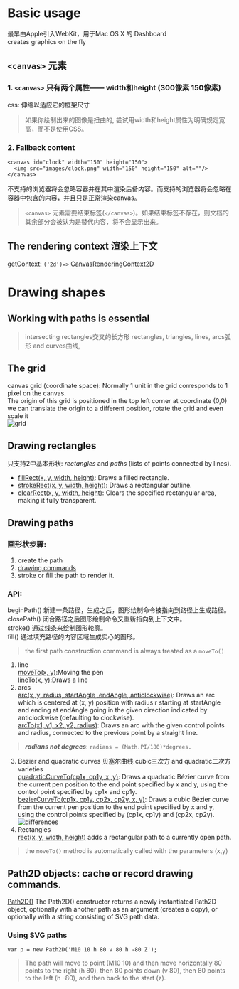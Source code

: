 # Basic usage
<canvas> 最早由Apple引入WebKit，用于Mac OS X 的 Dashboard  
creates graphics on the fly  

## `<canvas>` 元素
### 1. `<canvas>` 只有两个属性—— width和height (300像素 150像素)
css: 伸缩以适应它的框架尺寸
>如果你绘制出来的图像是扭曲的, 尝试用width和height属性为<canvas>明确规定宽高，而不是使用CSS。

### 2. Fallback content
```
<canvas id="clock" width="150" height="150">
  <img src="images/clock.png" width="150" height="150" alt=""/>
</canvas>
```
不支持<canvas>的浏览器将会忽略容器并在其中渲染后备内容。而支持<canvas>的浏览器将会忽略在容器中包含的内容，并且只是正常渲染canvas。
>`<canvas>` 元素需要结束标签(`</canvas>`)。如果结束标签不存在，则文档的其余部分会被认为是替代内容，将不会显示出来。

## The rendering context 渲染上下文
[getContext:](https://developer.mozilla.org/zh-CN/docs/Web/API/HTMLCanvasElement/getContext) `('2d')=>`
[CanvasRenderingContext2D](https://developer.mozilla.org/zh-CN/docs/Web/API/CanvasRenderingContext2D)


# Drawing shapes

## Working with paths is essential
>intersecting rectangles交叉的长方形
>rectangles, triangles, lines, arcs弧形 and curves曲线,

## The grid
canvas grid (coordinate space): Normally 1 unit in the grid corresponds to 1 pixel on the canvas.   
The origin of this grid is positioned in the top left corner at coordinate (0,0)  
we can translate the origin to a different position, rotate the grid and even scale it  
![grid](https://mdn.mozillademos.org/files/224/Canvas_default_grid.png)

## Drawing rectangles
只支持2中基本形状: *rectangles* and *paths* (lists of points connected by lines).  
* [fillRect(x, y, width, height)](): Draws a filled rectangle.
* [strokeRect(x, y, width, height)](): Draws a rectangular outline.
* [clearRect(x, y, width, height)](): Clears the specified rectangular area, making it fully transparent.

## Drawing paths
### 画形状步骤:
1. create the path
2. [drawing commands](https://developer.mozilla.org/en-US/docs/Web/API/CanvasRenderingContext2D#Paths)
3. stroke or fill the path to render it.
### API:
beginPath()
新建一条路径，生成之后，图形绘制命令被指向到路径上生成路径。  
closePath()
闭合路径之后图形绘制命令又重新指向到上下文中。  
stroke()
通过线条来绘制图形轮廓。  
fill()
通过填充路径的内容区域生成实心的图形。  

> the first path construction command is always treated as a `moveTo()`

1. line  
[moveTo(x, y)](https://developer.mozilla.org/en-US/docs/Web/API/CanvasRenderingContext2D/moveTo):Moving the pen  
[lineTo(x, y)](https://developer.mozilla.org/en-US/docs/Web/API/CanvasRenderingContext2D/lineTo):Draws a line  
2. arcs  
[arc(x, y, radius, startAngle, endAngle, anticlockwise)](https://developer.mozilla.org/en-US/docs/Web/API/CanvasRenderingContext2D/arc):
Draws an arc which is centered at (x, y) position with radius r starting at startAngle and ending at endAngle going in the given direction indicated by anticlockwise (defaulting to clockwise).  
[arcTo(x1, y1, x2, y2, radius)](https://developer.mozilla.org/en-US/docs/Web/API/CanvasRenderingContext2D/arcTo):
Draws an arc with the given control points and radius, connected to the previous point by a straight line.  
> ***radians not degrees***: `radians = (Math.PI/180)*degrees.`
3. Bezier and quadratic curves 贝塞尔曲线 cubic三次方 and quadratic二次方 varieties  
[quadraticCurveTo(cp1x, cp1y, x, y)](https://developer.mozilla.org/en-US/docs/Web/API/CanvasRenderingContext2D/quadraticCurveTo): 
Draws a quadratic Bézier curve from the current pen position to the end point specified by x and y, using the control point specified by cp1x and cp1y.  
[bezierCurveTo(cp1x, cp1y, cp2x, cp2y, x, y)](https://developer.mozilla.org/en-US/docs/Web/API/CanvasRenderingContext2D/bezierCurveTo): 
Draws a cubic Bézier curve from the current pen position to the end point specified by x and y, using the control points specified by (cp1x, cp1y) and (cp2x, cp2y).  
![differences](https://mdn.mozillademos.org/files/223/Canvas_curves.png)  
4. Rectangles  
[rect(x, y, width, height)](https://developer.mozilla.org/en-US/docs/Web/API/CanvasRenderingContext2D/rect)
adds a rectangular path to a currently open path.  
> the `moveTo()` method is automatically called with the parameters (x,y)

## Path2D objects:  cache or record drawing commands.
[Path2D()](https://developer.mozilla.org/en-US/docs/Web/API/Path2D/Path2D)
The Path2D() constructor returns a newly instantiated Path2D object, optionally with another path as an argument (creates a copy), or optionally with a string consisting of SVG path data.  

### Using SVG paths
`var p = new Path2D('M10 10 h 80 v 80 h -80 Z');`
>The path will move to point (M10 10) and then move horizontally 80 points to the right (h 80), then 80 points down (v 80), then 80 points to the left (h -80), and then back to the start (z).


